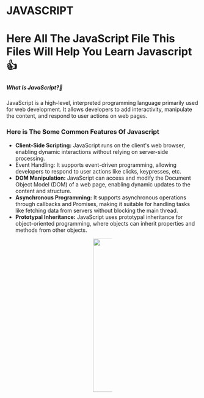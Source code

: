 # JAVASCRIPT
<h1>Here All The JavaScript File This Files Will Help You Learn Javascript👍 </h1>

<h5>What Is JavaScript?🤔</h5>
<ui>JavaScript is a high-level, interpreted programming language primarily used for web development. It allows developers to add interactivity, manipulate the content, and respond to user actions on web pages.</ui>
<h3>Here is The Some Common Features Of Javascript </h3>
<ul>
  <li><b>Client-Side Scripting:</b> JavaScript runs on the client's web browser, enabling dynamic interactions without relying on server-side processing.</li>
  <li><b></b>Event Handling:</b> It supports event-driven programming, allowing developers to respond to user actions like clicks, keypresses, etc.</li>
  <li><b>DOM Manipulation:</b> JavaScript can access and modify the Document Object Model (DOM) of a web page, enabling dynamic updates to the content and structure.</li>
  <li><b>Asynchronous Programming:</b> It supports asynchronous operations through callbacks and Promises, making it suitable for handling tasks like fetching data from servers without blocking the main thread.</li>
  <li><b>Prototypal Inheritance:</b> JavaScript uses prototypal inheritance for object-oriented programming, where objects can inherit properties and methods from other objects.</li>


</ul>
<div style=" display: block;
  margin-left: auto;
  margin-right: auto;
  width: 10%;">
 <img width="400" src="https://img.freepik.com/free-vector/thank-you-lettering_1262-6963.jpg?w=900&t=st=1699304359~exp=1699304959~hmac=52583e078682b517d287b0df2eacc3a7919e28ede010bf6908db18ab14d59843">
</div>




